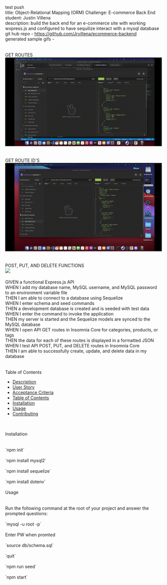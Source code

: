 test push<br>
title: Object-Relational Mapping (ORM) Challenge: E-commerce Back End<br>
student: Justin Villena<br>
description: build the back end for an e-commerce site with working wxpress.js and configured to have sequilize interact with a mysql database<br> 
git hub repo - https://github.com/Jrvillena/ecommerce-backend<br>
generated sample gifs -<br>
<br>
<BR>
GET ROUTES<BR>
![](gifs/get-routes.gif)<br>
<br>
<BR>
GET ROUTE ID'S<BR>
![](gifs/get-route-ids.gif)<BR>
<br>
<br>
POST, PUT, AND DELETE FUNCTIONS<BR>
![](gifs/post-put-delete-routes.gif)
<br>
<br>
GIVEN a functional Express.js API<br>
WHEN I add my database name, MySQL username, and MySQL password to an environment variable file<br>
THEN I am able to connect to a database using Sequelize<br>
WHEN I enter schema and seed commands<br>
THEN a development database is created and is seeded with test data<br>
WHEN I enter the command to invoke the application<br>
THEN my server is started and the Sequelize models are synced to the MySQL database<br>
WHEN I open API GET routes in Insomnia Core for categories, products, or tags<br>
THEN the data for each of these routes is displayed in a formatted JSON<br>
WHEN I test API POST, PUT, and DELETE routes in Insomnia Core<br>
THEN I am able to successfully create, update, and delete data in my database<br>
<br>
<br>
Table of Contents<br>
- [Description](#description)<br>
- [User Story](#user-story)<br>
- [Acceptance Criteria](#acceptance-criteria)<br>
- [Table of Contents](#table-of-contents)<Br>
- [Installation](#installation)<br>
- [Usage](#usage)<br>
- [Contributing](#contributing)<br>
<br>
<br>
Installation<Br>
<br>
<br>
`npm init`<br>
<br>
`npm install mysql2`<br>
<br>
`npm install sequelize`<br>
<br>
`npm install dotenv`<br>
<br>  
Usage<br>
<br>
 <br> 
Run the following command at the root of your project and answer the prompted questions:<br>
<br>
`mysql -u root -p`<br>
<br>
Enter PW when promted<br>
<br>
`source db/schema.sql`<br>
<br>
`quit`<br>
<br>
`npm run seed`<br>
 <br> 
`npm start`<br>
